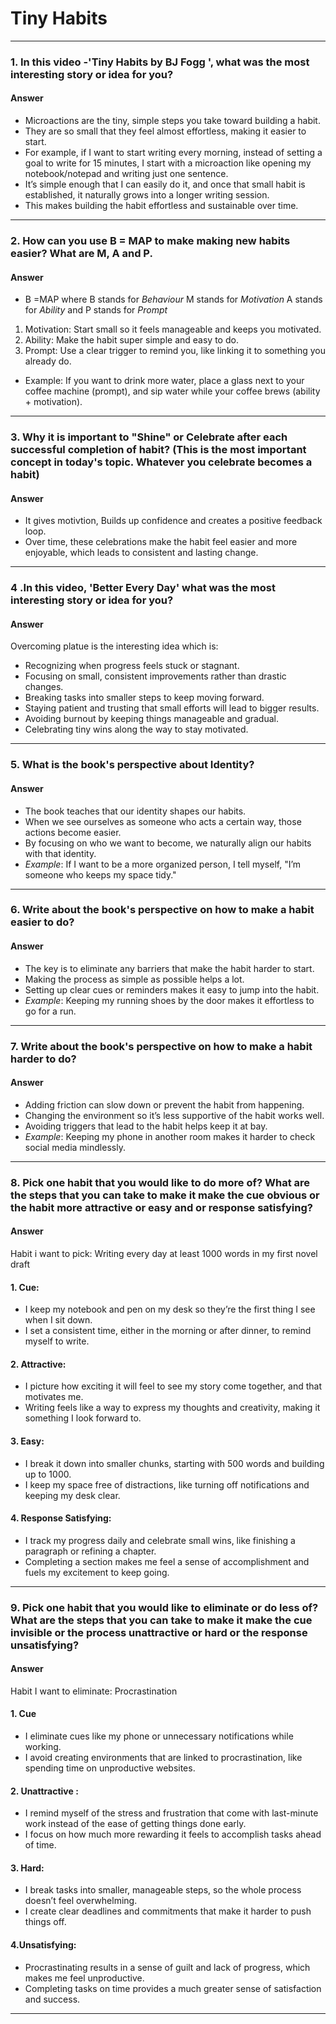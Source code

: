 
# Tiny Habits #
---


### 1. In this video -'Tiny Habits by BJ Fogg ', what was the most interesting story or idea for you? ###
#### Answer ####

- Microactions are the tiny, simple steps you take toward building a habit. 
- They are so small that they feel almost effortless, making it easier to start.
- For example, if I want to start writing every morning, instead of setting a goal to write for 15 minutes, I start with a microaction like opening my notebook/notepad and writing just one sentence.
- It’s simple enough that I can easily do it, and once that small habit is established, it naturally grows into a longer writing session.
- This makes building the habit effortless and sustainable over time.
 
---

### 2. How can you use B = MAP to make making new habits easier? What are M, A and P. ###
#### Answer ####

- B =MAP where B stands for *Behaviour* M stands for *Motivation* A stands for *Ability* and P stands for *Prompt*

1. Motivation: Start small so it feels manageable and keeps you motivated.
2. Ability: Make the habit super simple and easy to do.
3. Prompt: Use a clear trigger to remind you, like linking it to something you already do.

- Example: If you want to drink more water, place a glass next to your coffee machine (prompt), and sip water while your coffee brews (ability + motivation).  

---

### 3. Why it is important to "Shine" or Celebrate after each successful completion of habit? (This is the most important concept in today's topic. Whatever you celebrate becomes a habit) ###
#### Answer ####

- It gives motivtion, Builds up confidence and creates a positive feedback loop. 
- Over time, these celebrations make the habit feel easier and more enjoyable, which leads to consistent and lasting change.

---

### 4 .In this video, 'Better Every Day' what was the most interesting story or idea for you? ###
#### Answer ####

Overcoming platue is the interesting idea which is:

- Recognizing when progress feels stuck or stagnant.  
- Focusing on small, consistent improvements rather than drastic changes.  
- Breaking tasks into smaller steps to keep moving forward.  
- Staying patient and trusting that small efforts will lead to bigger results.  
- Avoiding burnout by keeping things manageable and gradual.  
- Celebrating tiny wins along the way to stay motivated. 

---

### 5. What is the book's perspective about Identity?  
#### Answer ####

- The book teaches that our identity shapes our habits.  
- When we see ourselves as someone who acts a certain way, those actions become easier.  
- By focusing on who we want to become, we naturally align our habits with that identity.  
- *Example*: If I want to be a more organized person, I tell myself, "I’m someone who keeps my space tidy."

---

### 6. Write about the book's perspective on how to make a habit easier to do?  
#### Answer ####  

- The key is to eliminate any barriers that make the habit harder to start.  
- Making the process as simple as possible helps a lot.  
- Setting up clear cues or reminders makes it easy to jump into the habit.  
- *Example*: Keeping my running shoes by the door makes it effortless to go for a run.

---

### 7. Write about the book's perspective on how to make a habit harder to do?  
#### Answer ####

- Adding friction can slow down or prevent the habit from happening.  
- Changing the environment so it’s less supportive of the habit works well.  
- Avoiding triggers that lead to the habit helps keep it at bay.  
- *Example*: Keeping my phone in another room makes it harder to check social media mindlessly.

---

### 8. Pick one habit that you would like to do more of? What are the steps that you can take to make it make the cue obvious or the habit more attractive or easy and or response satisfying? ###

#### Answer ####

Habit i want to pick: Writing every day at least 1000 words in my first novel draft  
#### 1. Cue: ####  
  - I keep my notebook and pen on my desk so they’re the first thing I see when I sit down.  
  - I set a consistent time, either in the morning or after dinner, to remind myself to write.

#### 2. Attractive: ####
  - I picture how exciting it will feel to see my story come together, and that motivates me.  
  - Writing feels like a way to express my thoughts and creativity, making it something I look forward to.

#### 3. Easy: ####  
  - I break it down into smaller chunks, starting with 500 words and building up to 1000.  
  - I keep my space free of distractions, like turning off notifications and keeping my desk clear.

#### 4. Response Satisfying: ####  
  - I track my progress daily and celebrate small wins, like finishing a paragraph or refining a chapter.  
  - Completing a section makes me feel a sense of accomplishment and fuels my excitement to keep going.

---

### 9. Pick one habit that you would like to eliminate or do less of? What are the steps that you can take to make it make the cue invisible or the process unattractive or hard or the response unsatisfying? ###
#### Answer ####

Habit I want to eliminate: Procrastination  

#### 1. Cue ####  
  - I eliminate cues like my phone or unnecessary notifications while working.  
  - I avoid creating environments that are linked to procrastination, like spending time on unproductive websites.

#### 2. Unattractive : ####
  - I remind myself of the stress and frustration that come with last-minute work instead of the ease of getting things done early.  
  - I focus on how much more rewarding it feels to accomplish tasks ahead of time.

#### 3. Hard: ####
  - I break tasks into smaller, manageable steps, so the whole process doesn’t feel overwhelming.  
  - I create clear deadlines and commitments that make it harder to push things off.

#### 4.Unsatisfying: ####
  - Procrastinating results in a sense of guilt and lack of progress, which makes me feel unproductive.  
  - Completing tasks on time provides a much greater sense of satisfaction and success.

---
